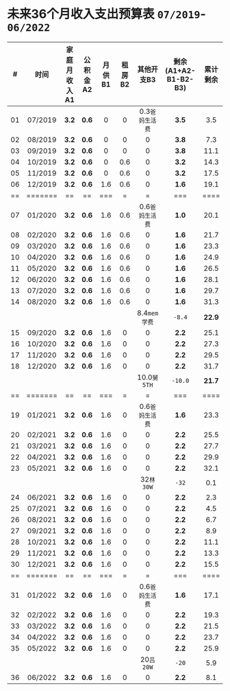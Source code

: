 # 未来36个月收入支出预算表 `07/2019`-`06/2022`

|# |   时间|家庭月收入A1|公积金A2|月供B1|租房B2|其他开支B3|剩余(A1+A2-B1-B2-B3)|累计剩余|
|--|   :--:|        :--:|    :--:|  :--:|  :--:|      :--:|                :--:|    :--:|
|01|07/2019|**3.2**| **0.6**|     0|     0|0.3`爸妈生活费`|**3.5**| 3.5|
|02|08/2019|**3.2**| **0.6**|     0|     0|              0|**3.8**| 7.3|
|03|09/2019|**3.2**| **0.6**|     0|     0|              0|**3.8**|11.1|
|04|10/2019|**3.2**| **0.6**|     0|   0.6|              0|**3.2**|14.3|
|05|11/2019|**3.2**| **0.6**|     0|   0.6|              0|**3.2**|17.5|
|06|12/2019|**3.2**| **0.6**|   1.6|   0.6|              0|**1.6**|19.1|
|==|=======|  ==   |   ==   |   ===|     =|              =|  ===  |====|
|07|01/2020|**3.2**| **0.6**|   1.6|   0.6|0.6`爸妈生活费`|**1.0**|20.1|
|08|02/2020|**3.2**| **0.6**|   1.6|   0.6|              0|**1.6**|21.7|
|09|03/2020|**3.2**| **0.6**|   1.6|   0.6|              0|**1.6**|23.3|
|10|04/2020|**3.2**| **0.6**|   1.6|   0.6|              0|**1.6**|24.9|
|11|05/2020|**3.2**| **0.6**|   1.6|   0.6|              0|**1.6**|26.5|
|12|06/2020|**3.2**| **0.6**|   1.6|   0.6|              0|**1.6**|28.1|
|13|07/2020|**3.2**| **0.6**|   1.6|   0.6|              0|**1.6**|29.7|
|14|08/2020|**3.2**| **0.6**|   1.6|   0.6|              0|**1.6**|31.3|
|  |       |       |        |      |      |8.4`mem学费`   |`-8.4` |**22.9**|
|15|09/2020|**3.2**| **0.6**|   1.6|     0|              0|**2.2**|25.1|
|16|10/2020|**3.2**| **0.6**|   1.6|     0|              0|**2.2**|27.3|
|17|11/2020|**3.2**| **0.6**|   1.6|     0|              0|**2.2**|29.5|
|18|12/2020|**3.2**| **0.6**|   1.6|     0|              0|**2.2**|31.7|
|  |       |       |        |      |      |10.0`舅5TH`    |`-10.0`|**21.7**|
|==|=======|  ==   |   ==   |   ===|     =|              =|  ===  |====|
|19|01/2021|**3.2**| **0.6**|   1.6|     0|0.6`爸妈生活费`|**1.6**|23.3|
|20|02/2021|**3.2**| **0.6**|   1.6|     0|              0|**2.2**|25.5|
|21|03/2021|**3.2**| **0.6**|   1.6|     0|              0|**2.2**|27.7|
|22|04/2021|**3.2**| **0.6**|   1.6|     0|              0|**2.2**|29.9|
|23|05/2021|**3.2**| **0.6**|   1.6|     0|              0|**2.2**|32.1|
|  |       |       |        |      |      |32`林30W`      |`-32`  | 0.1|
|24|06/2021|**3.2**| **0.6**|   1.6|     0|              0|**2.2**| 2.3|
|25|07/2021|**3.2**| **0.6**|   1.6|     0|              0|**2.2**| 4.5|
|26|08/2021|**3.2**| **0.6**|   1.6|     0|              0|**2.2**| 6.7|
|27|09/2021|**3.2**| **0.6**|   1.6|     0|              0|**2.2**| 8.9|
|28|10/2021|**3.2**| **0.6**|   1.6|     0|              0|**2.2**|11.1|
|29|11/2021|**3.2**| **0.6**|   1.6|     0|              0|**2.2**|13.3|
|30|12/2021|**3.2**| **0.6**|   1.6|     0|              0|**2.2**|15.5|
|==|=======|  ==   |   ==   |   ===|     =|              =|  ===  |====|
|31|01/2022|**3.2**| **0.6**|   1.6|     0|0.6`爸妈生活费`|**1.6**|17.1|
|32|02/2022|**3.2**| **0.6**|   1.6|     0|              0|**2.2**|19.3|
|33|03/2022|**3.2**| **0.6**|   1.6|     0|              0|**2.2**|21.5|
|34|04/2022|**3.2**| **0.6**|   1.6|     0|              0|**2.2**|23.7|
|35|05/2022|**3.2**| **0.6**|   1.6|     0|              0|**2.2**|25.9|
|  |       |       |        |      |      |20`吕20W`      |`-20`  | 5.9|
|36|06/2022|**3.2**| **0.6**|   1.6|     0|              0|**2.2**| 8.1|
